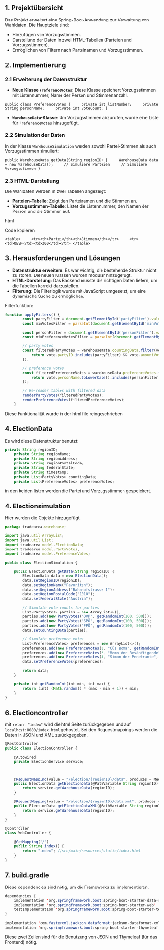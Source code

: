 ## 1. Projektübersicht

Das Projekt erweitert eine Spring-Boot-Anwendung zur Verwaltung von Wahldaten. Die Hauptziele sind:

- Hinzufügen von Vorzugsstimmen.
- Darstellung der Daten in zwei HTML-Tabellen (Parteien und Vorzugsstimmen).
- Ermöglichen von Filtern nach Parteinamen und Vorzugsstimmen.

## 2. Implementierung

### 2.1 Erweiterung der Datenstruktur

- **Neue Klasse `PreferenceVotes`**: Diese Klasse speichert Vorzugsstimmen mit Listennummer, Name der Person und Stimmenanzahl.

`public class PreferenceVotes {     private int listNumber;     private String personName;     private int voteCount; }`

- **`WarehouseData`-Klasse**: Um Vorzugsstimmen abzurufen, wurde eine Liste für `PreferenceVotes` hinzugefügt.

### 2.2 Simulation der Daten

In der Klasse `WarehouseSimulation` werden sowohl Partei-Stimmen als auch Vorzugsstimmen simuliert:

`public WarehouseData getData(String regionID) {     WarehouseData data = new WarehouseData();     // Simuliere Parteien     // Simuliere Vorzugsstimmen }`

### 2.3 HTML-Darstellung

Die Wahldaten werden in zwei Tabellen angezeigt:

- **Parteien-Tabelle**: Zeigt den Parteinamen und die Stimmen an.
- **Vorzugsstimmen-Tabelle**: Listet die Listennummer, den Namen der Person und die Stimmen auf.

html

Code kopieren

`<table>     <tr><th>Partei</th><th>Stimmen</th></tr>     <tr><td>OEVP</td><td>300</td></tr> </table>`

## 3. Herausforderungen und Lösungen

- **Datenstruktur erweitern**: Es war wichtig, die bestehende Struktur nicht zu stören. Die neuen Klassen wurden modular hinzugefügt.
- **HTML-Darstellung**: Das Backend musste die richtigen Daten liefern, um die Tabellen korrekt darzustellen.
- **Filterung**: Die Filterlogik wurde mit JavaScript umgesetzt, um eine dynamische Suche zu ermöglichen.

Filterfunktion:

```javascript
function applyFilters() {
        const partyFilter = document.getElementById('partyFilter').value.toUpperCase();
        const minVotesFilter = parseInt(document.getElementById('minVotesFilter').value);

        const personFilter = document.getElementById('personFilter').value.toLowerCase();
        const minPreferenceVotesFilter = parseInt(document.getElementById('minPreferenceVotesFilter').value);

        // party votes
        const filteredPartyVotes = warehouseData.countingData.filter(vote => {
            return vote.partyID.includes(partyFilter) && vote.amountVotes > minVotesFilter;
        });

        // preference votes
        const filteredPreferenceVotes = warehouseData.preferenceVotes.filter(vote => {
            return vote.personName.toLowerCase().includes(personFilter) && vote.voteCount > minPreferenceVotesFilter;
        });

        // Re-render tables with filtered data
        renderPartyVotes(filteredPartyVotes);
        renderPreferenceVotes(filteredPreferenceVotes);
    }
```

Diese Funktionalität wurde in der html file reingeschrieben.

## 4. ElectionData

Es wird diese Datenstruktur benutzt:

```java
private String regionID;
    private String regionName;
    private String regionAddress;
    private String regionPostalCode;
    private String federalState;
    private String timestamp;
    private List<PartyVotes> countingData;
    private List<PreferenceVotes> preferenceVotes; 
```

in den beiden listen werden die Partei und Vorzugsstimmen gespeichert.

## 4. Electionsimulation

Hier wurden die Objekte hinzugefügt

```javascript
package tradearea.warehouse;

import java.util.ArrayList;
import java.util.List;
import tradearea.model.ElectionData;
import tradearea.model.PartyVotes;
import tradearea.model.PreferenceVotes;

public class ElectionSimulation {

    public ElectionData getData(String regionID) {
        ElectionData data = new ElectionData();
        data.setRegionID(regionID);
        data.setRegionName("Favoriten");
        data.setRegionAddress("Bahnhofstrasse 1");
        data.setRegionPostalCode("1010");
        data.setFederalState("Austria");

        // Simulate vote counts for parties
        List<PartyVotes> parties = new ArrayList<>();
        parties.add(new PartyVotes("ÖVP", getRandomInt(100, 500)));
        parties.add(new PartyVotes("SPÖ", getRandomInt(100, 500)));
        parties.add(new PartyVotes("FPÖ", getRandomInt(100, 500)));
        data.setCountingData(parties);

        // Simulate preference votes
        List<PreferenceVotes> preferences = new ArrayList<>();
        preferences.add(new PreferenceVotes(1, "Cüs Boma", getRandomInt(10, 100)));
        preferences.add(new PreferenceVotes(2, "Momo der Besänftigende", getRandomInt(10, 100)));
        preferences.add(new PreferenceVotes(3, "Simon der Penetrante", getRandomInt(10, 100)));
        data.setPreferenceVotes(preferences);

        return data;
    }

    private int getRandomInt(int min, int max) {
        return (int) (Math.random() * (max - min + 1)) + min;
    }
}
```

## 6. Electioncontroller

mit `return "index"` wird die html Seite zurückgegeben und auf `localhost:8080/index.html` gehostet. Bei den Requestmappings werden die Daten in JSON und XML zurückgegeben.

```javascript
@RestController
public class ElectionController {

    @Autowired
    private ElectionService service;



    @RequestMapping(value = "/election/{regionID}/data", produces = MediaType.APPLICATION_JSON_VALUE)
    public ElectionData getElectionData(@PathVariable String regionID) {
        return service.getWarehouseData(regionID);
    }

    @RequestMapping(value = "/election/{regionID}/data.xml", produces = MediaType.APPLICATION_XML_VALUE)
    public ElectionData getElectionDataXML(@PathVariable String regionID) {
        return service.getWarehouseData(regionID);
    }
}

@Controller
class WebController {

    @GetMapping("/")
    public String index() {
        return "index"; //src/main/resources/static/index.html
    }
}
```

## 7. build.gradle

Diese dependencies sind nötig, um die Frameworks zu implementieren.

```java
dependencies {
    implementation 'org.springframework.boot:spring-boot-starter-data-rest'
    implementation 'org.springframework.boot:spring-boot-starter-web'
    testImplementation 'org.springframework.boot:spring-boot-starter-test'
}
```

```java
implementation 'com.fasterxml.jackson.dataformat:jackson-dataformat-xml'
implementation 'org.springframework.boot:spring-boot-starter-thymeleaf'
```

Diese zwei Zeilen sind für die Benutzung von JSON und Thymeleaf (für das Frontend) nötig.
